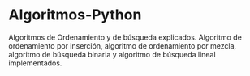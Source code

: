 # Algoritmos-Python
Algoritmos de Ordenamiento y de búsqueda explicados.
Algoritmo de ordenamiento por inserción, algoritmo de ordenamiento por mezcla, algoritmo de búsqueda binaria y algoritmo de búsqueda lineal implementados.  
